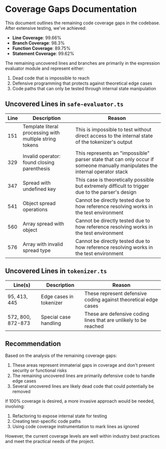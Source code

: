 # Coverage Gaps Documentation

This document outlines the remaining code coverage gaps in the codebase. After extensive testing, we've achieved:

- **Line Coverage**: 99.66%
- **Branch Coverage**: 98.3%
- **Function Coverage**: 89.75%
- **Statement Coverage**: 99.62%

The remaining uncovered lines and branches are primarily in the expression evaluator module and represent either:

1. Dead code that is impossible to reach
2. Defensive programming that protects against theoretical edge cases
3. Code paths that can only be tested through internal state manipulation

## Uncovered Lines in `safe-evaluator.ts`

| Line | Description                                             | Reason                                                                                                                       |
| ---- | ------------------------------------------------------- | ---------------------------------------------------------------------------------------------------------------------------- |
| 151  | Template literal processing with multiple string tokens | This is impossible to test without direct access to the internal state of the tokenizer's output                             |
| 329  | Invalid operator: found closing parenthesis             | This represents an "impossible" parser state that can only occur if someone manually manipulates the internal operator stack |
| 347  | Spread with undefined key                               | This case is theoretically possible but extremely difficult to trigger due to the parser's design                            |
| 541  | Object spread operations                                | Cannot be directly tested due to how reference resolving works in the test environment                                       |
| 560  | Array spread with object                                | Cannot be directly tested due to how reference resolving works in the test environment                                       |
| 576  | Array with invalid spread type                          | Cannot be directly tested due to how reference resolving works in the test environment                                       |

## Uncovered Lines in `tokenizer.ts`

| Line(s)           | Description             | Reason                                                           |
| ----------------- | ----------------------- | ---------------------------------------------------------------- |
| 95, 413, 445      | Edge cases in tokenizer | These represent defensive coding against theoretical edge cases  |
| 572, 800, 872-873 | Special case handling   | These are defensive coding lines that are unlikely to be reached |

## Recommendation

Based on the analysis of the remaining coverage gaps:

1. These areas represent immaterial gaps in coverage and don't present security or functional risks
2. The remaining uncovered lines are primarily defensive code to handle edge cases
3. Several uncovered lines are likely dead code that could potentially be removed

If 100% coverage is desired, a more invasive approach would be needed, involving:

1. Refactoring to expose internal state for testing
2. Creating test-specific code paths
3. Using code coverage instrumentation to mark lines as ignored

However, the current coverage levels are well within industry best practices and meet the practical needs of the project.

